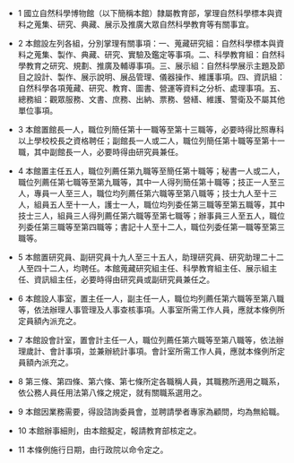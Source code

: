 * 1 國立自然科學博物館（以下簡稱本館）隸屬教育部，掌理自然科學標本與資料之蒐集、研究、典藏、展示及推廣大眾自然科學教育等有關事宜。

* 2 本館設左列各組，分別掌理有關事項：一、蒐藏研究組：自然科學標本與資料之蒐集、製作、典藏、研究、實驗及鑑定等事項。二、科學教育組：自然科學教育之研究、規劃、推廣及輔導事項。三、展示組：自然科學展示主題及節目之設計、製作、展示說明、展品管理、儀器操作、維護事項。四、資訊組：自然科學各項蒐藏、研究、教育、圖書、營運等資料之分析、處理事項。五、總務組：觀眾服務、文書、庶務、出納、票務、營繕、維護、警衛及不屬其他單位事項。

* 3 本館置館長一人，職位列簡任第十一職等至第十三職等，必要時得比照專科以上學校校長之資格聘任；副館長一人或二人，職位列簡任第十職等至第十一職，其中副館長一人，必要時得由研究員兼任。

* 4 本館置主任五人，職位列薦任第九職等至簡任第十職等；秘書一人或二人，職位列薦任第七職等至第九職等，其中一人得列簡任第十職等；技正一人至三人，專員一人至三人，職位均列薦任第六職等至第八職等；技士九人至十三人，組員五人至十一人，護士一人，職位均列委任第三職等至第五職等，其中技士三人，組員三人得列薦任第六職等至第七職等；辦事員三人至五人，職位列委任第三職等至第四職等；書記十人至十二人，職位列委任第一職等至第三職等。

* 5 本館置研究員、副研究員十九人至三十五人，助理研究員、研究助理二十二人至四十二人，均聘任。本館蒐藏研究組主任、科學教育組主任、展示組主任、資訊組主任，必要時得由研究員或副研究員兼任之。

* 6 本館設人事室，置主任一人，副主任一人，職位均列薦任第六職等至第八職等，依法辦理人事管理及人事查核事項。人事室所需工作人員，應就本條例所定員額內派充之。

* 7 本館設會計室，置會計主任一人，職位列薦任第六職等至第八職等，依法辦理歲計、會計事項，並兼辦統計事項。會計室所需工作人員，應就本條例所定員額內派充之。

* 8 第三條、第四條、第六條、第七條所定各職稱人員，其職務所適用之職系，依公務人員任用法第八條之規定，就有關職系選用之。

* 9 本館因業務需要，得設諮詢委員會，並聘請學者專家為顧問，均為無給職。

* 10 本館辦事細則，由本館擬定，報請教育部核定之。

* 11 本條例施行日期，由行政院以命令定之。

